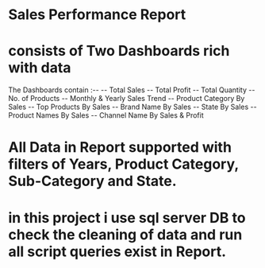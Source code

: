 # Sales Performance Report
# consists of Two Dashboards rich with data
The Dashboards contain :--
-- Total Sales
-- Total Profit
-- Total Quantity
-- No. of Products
-- Monthly & Yearly Sales Trend
-- Product Category By Sales
-- Top Products By Sales
-- Brand Name By Sales
-- State By Sales
-- Product Names By Sales
-- Channel Name By Sales & Profit

# All Data in Report supported with filters of Years, Product Category, Sub-Category and State.
# in this project i use sql server DB to check the cleaning of data and run all script queries exist in Report.
